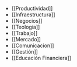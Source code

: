  - [[Productividad]]
- [[Infraestructura]]
- [[Negocios]]
- [[Teología]]
- [[Trabajo]]
- [[Mercado]]
- [[Comunicacion]]
- [[Gestión]]
- [[Educación Financiera]]


